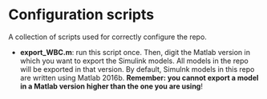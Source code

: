 # Configuration scripts

A collection of scripts used for correctly configure the repo.

- **export_WBC.m**: run this script once. Then, digit the Matlab version in which you want to export the Simulink models. All models in the repo will be exported in that version. By default, Simulnk models in this repo are written using Matlab 2016b. **Remember: you cannot export a model in a Matlab version higher than the one you are using**! 





